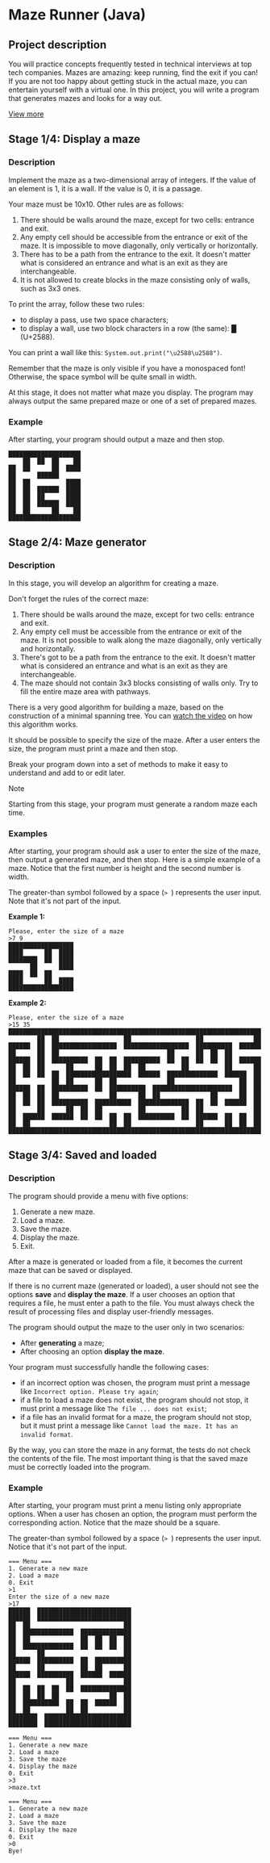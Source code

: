 # Maze Runner (Java)

## Project description

You will practice concepts frequently tested in technical interviews at top tech companies. Mazes are amazing: keep running, find the exit if you can! If you are not too happy about getting stuck in the actual maze, you can entertain yourself with a virtual one. In this project, you will write a program that generates mazes and looks for a way out.

[View more](https://hyperskill.org/projects/47)


## Stage 1/4: Display a maze

### Description

Implement the maze as a two-dimensional array of integers. If the value of an element is 1, it is a wall. If the value is 0, it is a passage.

Your maze must be 10x10. Other rules are as follows:

1. There should be walls around the maze, except for two cells: entrance and exit.
2. Any empty cell should be accessible from the entrance or exit of the maze. It is impossible to move diagonally, only vertically or horizontally.
3. There has to be a path from the entrance to the exit. It doesn't matter what is considered an entrance and what is an exit as they are interchangeable.
4. It is not allowed to create blocks in the maze consisting only of walls, such as 3x3 ones.

To print the array, follow these two rules:

- to display a pass, use two space characters;
- to display a wall, use two block characters in a row (the same): █ (U+2588).

You can print a wall like this: `System.out.print("\u2588\u2588")`.

Remember that the maze is only visible if you have a monospaced font! Otherwise, the space symbol will be quite small in width.

At this stage, it does not matter what maze you display. The program may always output the same prepared maze or one of a set of prepared mazes.

### Example

After starting, your program should output a maze and then stop.
```text
████████████████████
    ██  ██  ██    ██
██  ██      ██  ████
██      ██████
██  ██          ████
██  ██  ██████  ████
██  ██  ██      ████
██  ██  ██████  ████
██  ██      ██    ██
████████████████████
```


## Stage 2/4: Maze generator

### Description

In this stage, you will develop an algorithm for creating a maze.

Don't forget the rules of the correct maze:

1. There should be walls around the maze, except for two cells: entrance and exit.
2. Any empty cell must be accessible from the entrance or exit of the maze. It is not possible to walk along the maze diagonally, only vertically and horizontally.
3. There's got to be a path from the entrance to the exit. It doesn't matter what is considered an entrance and what is an exit as they are interchangeable.
4. The maze should not contain 3x3 blocks consisting of walls only. Try to fill the entire maze area with pathways.

There is a very good algorithm for building a maze, based on the construction of a minimal spanning tree. You can [watch the video](https://www.youtube.com/watch?v=cQVH4gcb3O4) on how this algorithm works.

It should be possible to specify the size of the maze. After a user enters the size, the program must print a maze and then stop.

Break your program down into a set of methods to make it easy to understand and add to or edit later.

> [!NOTE]
> Starting from this stage, your program must generate a random maze each time.

### Examples

After starting, your program should ask a user to enter the size of the maze, then output a generated maze, and then stop. Here is a simple example of a maze. Notice that the first number is height and the second number is width.

The greater-than symbol followed by a space (`> `) represents the user input. Note that it's not part of the input.

**Example 1:**
```text
Please, enter the size of a maze
>7 9
██████████████████
████      ██  ████
████████  ██  ████
      ██      ████
████  ██  ██
████      ██  ████
██████████████████
```

**Example 2:**
```text
Please, enter the size of a maze
>15 35
██████████████████████████████████████████████████████████████████████
        ██  ██                  ██                  ██              ██
██████  ██  ██████████████████  ██████████████████  ██████████  ██████
██      ██  ██                              ██      ██  ██  ██
██████  ██  ██████████  ██  ██  ██████████  ██  ██  ██  ██  ██  ██████
██  ██  ██      ██      ██  ██  ██  ██          ██          ██      ██
██  ██  ██  ██  ██████████████████  ██████  ██████████████  ██████  ██
██          ██  ██      ██  ██              ██                  ██  ██
██████  ██  ██████████  ██  ██████████  ██████████████████████  ██  ██
██  ██  ██  ██              ██      ██  ██              ██      ██  ██
██  ██  ██  ██████████  ██████████  ██████████████  ██  ██  ██████  ██
██      ██      ██  ██  ██          ██          ██  ██              ██
██  ██████  ██████  ██  ██  ██  ██  ██████████  ██  ██████  ██  ██  ██
██  ██                      ██  ██                  ██      ██  ██  ██
██████████████████████████████████████████████████████████████████████
```


## Stage 3/4: Saved and loaded

### Description

The program should provide a menu with five options:

1. Generate a new maze.
2. Load a maze.
3. Save the maze.
4. Display the maze.
5. Exit.

After a maze is generated or loaded from a file, it becomes the current maze that can be saved or displayed.

If there is no current maze (generated or loaded), a user should not see the options **save** and **display the maze**. If a user chooses an option that requires a file, he must enter a path to the file. You must always check the result of processing files and display user-friendly messages.

The program should output the maze to the user only in two scenarios:

- After **generating** a maze;
- After choosing an option **display the maze**.

Your program must successfully handle the following cases:

- if an incorrect option was chosen, the program must print a message like `Incorrect option. Please try again`;
- if a file to load a maze does not exist, the program should not stop, it must print a message like `The file ... does not exist`;
- if a file has an invalid format for a maze, the program should not stop, but it must print a message like `Cannot load the maze. It has an invalid format`.

By the way, you can store the maze in any format, the tests do not check the contents of the file. The most important thing is that the saved maze must be correctly loaded into the program.

### Example

After starting, your program must print a menu listing only appropriate options. When a user has chosen an option, the program must perform the corresponding action. Notice that the maze should be a square.

The greater-than symbol followed by a space (`> `) represents the user input. Notice that it's not part of the input.
```text
=== Menu ===
1. Generate a new maze
2. Load a maze
0. Exit
>1
Enter the size of a new maze
>17
██████  ██████████████████████████
██████  ██████████████████████████
██  ██                          ██
██  ██████████████  ██████████████
██  ██              ██  ██  ██  ██
██  ██████████████  ██  ██  ██  ██
██      ██                      ██
██████  ██████████  ██  ██████████
██      ██          ██  ██      ██
██████  ██████████  ██████  ██████
██              ██              ██
██  ██  ██  ██  ██  ██████████████
██  ██  ██  ██              ██  ██
██  ██████████  ██  ██  ██████  ██
██  ██          ██  ██          ██
████████  ████████████████████████
████████  ████████████████████████

=== Menu ===
1. Generate a new maze
2. Load a maze
3. Save the maze
4. Display the maze
0. Exit
>3
>maze.txt

=== Menu ===
1. Generate a new maze
2. Load a maze
3. Save the maze
4. Display the maze
0. Exit
>0
Bye!
```
